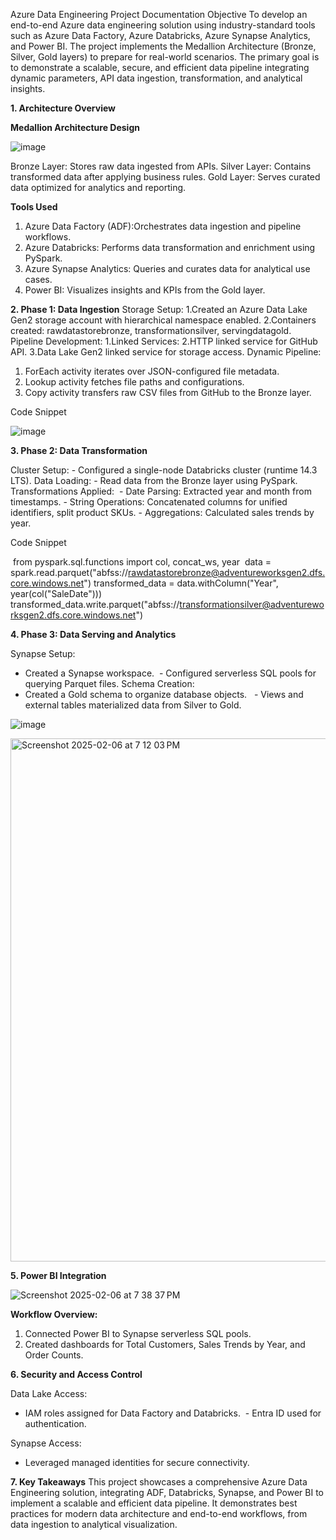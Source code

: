 Azure Data Engineering Project Documentation
Objective
To develop an end-to-end Azure data engineering solution using industry-standard tools such as Azure Data Factory, Azure Databricks, Azure Synapse Analytics, and Power BI. 
The project implements the Medallion Architecture (Bronze, Silver, Gold layers) to prepare for real-world scenarios. The primary goal is to demonstrate a scalable, secure, 
and efficient data pipeline integrating dynamic parameters, API data ingestion, transformation, and analytical insights.

**1. Architecture Overview**


**Medallion Architecture Design**


![image](https://github.com/user-attachments/assets/bd4cea08-efc6-487a-8917-47042e10f9e9)


   Bronze Layer:   Stores raw data ingested from APIs.
   Silver Layer:   Contains transformed data after applying business rules.
   Gold Layer:     Serves curated data optimized for analytics and reporting.

**Tools Used**
1. Azure Data Factory (ADF):Orchestrates data ingestion and pipeline workflows.
2. Azure Databricks: Performs data transformation and enrichment using PySpark.
3. Azure Synapse Analytics: Queries and curates data for analytical use cases.
4. Power BI: Visualizes insights and KPIs from the Gold layer.


**2. Phase 1: Data Ingestion**
Storage Setup:
   1.Created an Azure Data Lake Gen2 storage account with hierarchical namespace enabled.
   2.Containers created: rawdatastorebronze, transformationsilver, servingdatagold.
Pipeline Development:
   1.Linked Services:
   2.HTTP linked service for GitHub API.
    3.Data Lake Gen2 linked service for storage access.
Dynamic Pipeline:
   1. ForEach activity iterates over JSON-configured file metadata.
   2. Lookup activity fetches file paths and configurations.
   3. Copy activity transfers raw CSV files from GitHub to the Bronze layer.

Code Snippet


![image](https://github.com/user-attachments/assets/4af0ad90-17f9-42f8-b2da-79dd79d22203)








**3. Phase 2: Data Transformation**

Cluster Setup: - Configured a single-node Databricks cluster (runtime 14.3 LTS).
Data Loading: - Read data from the Bronze layer using PySpark.
Transformations Applied: 
     - Date Parsing: Extracted year and month from timestamps.
     -  String Operations: Concatenated columns for unified identifiers, split product SKUs.
     - Aggregations: Calculated sales trends by year.


Code Snippet


 from pyspark.sql.functions import col, concat_ws, year  data = spark.read.parquet("abfss://rawdatastorebronze@adventureworksgen2.dfs.core.windows.net") transformed_data = data.withColumn("Year", year(col("SaleDate"))) transformed_data.write.parquet("abfss://transformationsilver@adventureworksgen2.dfs.core.windows.net") 


**4. Phase 3: Data Serving and Analytics**


Synapse Setup: 
   - Created a Synapse workspace.
   - Configured serverless SQL pools for querying Parquet files.
Schema Creation:
   - Created a Gold schema to organize database objects.
   - Views and external tables materialized data from Silver to Gold.

![image](https://github.com/user-attachments/assets/cce8218e-581d-49eb-8658-e22ad8e892f3)


<img width="837" alt="Screenshot 2025-02-06 at 7 12 03 PM" src="https://github.com/user-attachments/assets/1bc6e540-c859-4180-b7a3-f620da139b76" />


     
**5. Power BI Integration**

![Screenshot 2025-02-06 at 7 38 37 PM](https://github.com/user-attachments/assets/bbfa650d-89df-41d9-a122-89b020043855)

     
**Workflow Overview:** 
1. Connected Power BI to Synapse serverless SQL pools.
2. Created dashboards for Total Customers, Sales Trends by Year, and Order Counts.


**6. Security and Access Control**

Data Lake Access: 
- IAM roles assigned for Data Factory and Databricks.
 - Entra ID used for authentication.
  
Synapse Access: 
- Leveraged managed identities for secure connectivity.


**7. Key Takeaways**
This project showcases a comprehensive Azure Data Engineering solution, integrating ADF, Databricks, Synapse, and Power BI to implement a scalable and efficient data pipeline.
It demonstrates best practices for modern data architecture and end-to-end workflows, from data ingestion to analytical visualization.
